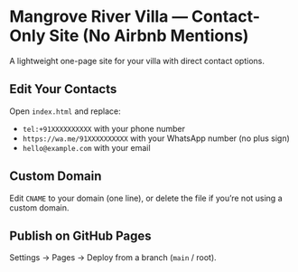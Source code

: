 
# Mangrove River Villa — Contact-Only Site (No Airbnb Mentions)

A lightweight one-page site for your villa with direct contact options.

## Edit Your Contacts
Open `index.html` and replace:
- `tel:+91XXXXXXXXXX` with your phone number
- `https://wa.me/91XXXXXXXXXX` with your WhatsApp number (no plus sign)
- `hello@example.com` with your email

## Custom Domain
Edit `CNAME` to your domain (one line), or delete the file if you’re not using a custom domain.

## Publish on GitHub Pages
Settings → Pages → Deploy from a branch (`main` / root).

